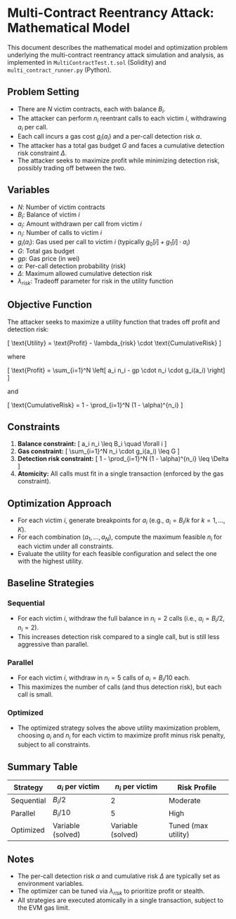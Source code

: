 # Multi-Contract Reentrancy Attack: Mathematical Model

This document describes the mathematical model and optimization problem underlying the multi-contract reentrancy attack simulation and analysis, as implemented in `MultiContractTest.t.sol` (Solidity) and `multi_contract_runner.py` (Python).

## Problem Setting

- There are $N$ victim contracts, each with balance $B_i$.
- The attacker can perform $n_i$ reentrant calls to each victim $i$, withdrawing $a_i$ per call.
- Each call incurs a gas cost $g_i(a_i)$ and a per-call detection risk $\alpha$.
- The attacker has a total gas budget $G$ and faces a cumulative detection risk constraint $\Delta$.
- The attacker seeks to maximize profit while minimizing detection risk, possibly trading off between the two.

## Variables

- $N$: Number of victim contracts
- $B_i$: Balance of victim $i$
- $a_i$: Amount withdrawn per call from victim $i$
- $n_i$: Number of calls to victim $i$
- $g_i(a_i)$: Gas used per call to victim $i$ (typically $g_0[i] + g_1[i] \cdot a_i$)
- $G$: Total gas budget
- $gp$: Gas price (in wei)
- $\alpha$: Per-call detection probability (risk)
- $\Delta$: Maximum allowed cumulative detection risk
- $\lambda_{risk}$: Tradeoff parameter for risk in the utility function

## Objective Function

The attacker seeks to maximize a utility function that trades off profit and detection risk:

\[
\text{Utility} = \text{Profit} - \lambda_{risk} \cdot \text{CumulativeRisk}
\]

where

\[
\text{Profit} = \sum_{i=1}^N \left[ a_i n_i - gp \cdot n_i \cdot g_i(a_i) \right]
\]

and

\[
\text{CumulativeRisk} = 1 - \prod_{i=1}^N (1 - \alpha)^{n_i}
\]

## Constraints

1. **Balance constraint:**
   \[
   a_i n_i \leq B_i \quad \forall i
   \]
2. **Gas constraint:**
   \[
   \sum_{i=1}^N n_i \cdot g_i(a_i) \leq G
   \]
3. **Detection risk constraint:**
   \[
   1 - \prod_{i=1}^N (1 - \alpha)^{n_i} \leq \Delta
   \]
4. **Atomicity:**
   All calls must fit in a single transaction (enforced by the gas constraint).

## Optimization Approach

- For each victim $i$, generate breakpoints for $a_i$ (e.g., $a_i = B_i / k$ for $k = 1, \ldots, K$).
- For each combination $(a_1, \ldots, a_N)$, compute the maximum feasible $n_i$ for each victim under all constraints.
- Evaluate the utility for each feasible configuration and select the one with the highest utility.

## Baseline Strategies

### Sequential
- For each victim $i$, withdraw the full balance in $n_i = 2$ calls (i.e., $a_i = B_i / 2$, $n_i = 2$).
- This increases detection risk compared to a single call, but is still less aggressive than parallel.

### Parallel
- For each victim $i$, withdraw in $n_i = 5$ calls of $a_i = B_i / 10$ each.
- This maximizes the number of calls (and thus detection risk), but each call is small.

### Optimized
- The optimized strategy solves the above utility maximization problem, choosing $a_i$ and $n_i$ for each victim to maximize profit minus risk penalty, subject to all constraints.

## Summary Table

| Strategy    | $a_i$ per victim         | $n_i$ per victim | Risk Profile         |
|-------------|--------------------------|------------------|---------------------|
| Sequential  | $B_i / 2$                | $2$              | Moderate            |
| Parallel    | $B_i / 10$               | $5$              | High                |
| Optimized   | Variable (solved)        | Variable (solved)| Tuned (max utility) |

## Notes
- The per-call detection risk $\alpha$ and cumulative risk $\Delta$ are typically set as environment variables.
- The optimizer can be tuned via $\lambda_{risk}$ to prioritize profit or stealth.
- All strategies are executed atomically in a single transaction, subject to the EVM gas limit.
